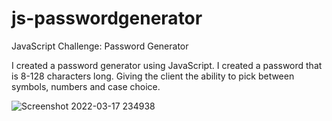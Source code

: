 # js-passwordgenerator
JavaScript Challenge: Password Generator

I created a password generator using JavaScript. 
I created a password that is 8-128 characters long. Giving the client the ability to pick between symbols, numbers and case choice. 


![Screenshot 2022-03-17 234938](https://user-images.githubusercontent.com/99148199/159131621-824ab6f8-5cb5-4e32-8032-220acdc78132.jpg)
